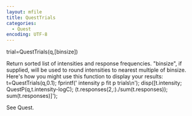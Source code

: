 ```yaml
---
layout: mfile
title: QuestTrials
categories:
  - Quest
encoding: UTF-8
---
```


trial=QuestTrials(q,[binsize])

Return sorted list of intensities and response frequencies.
"binsize", if supplied, will be used to round intensities to nearest multiple of binsize.
Here's how you might use this function to display your results:
        t=QuestTrials(q,0.1);
        fprintf(' intensity     p fit         p    trials\\n');
        disp([t.intensity; QuestP(q,t.intensity-logC); (t.responses(2,:)./sum(t.responses)); sum(t.responses)]');

See Quest.
